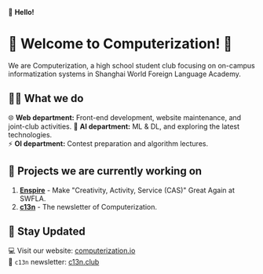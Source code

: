 👋 **Hello!**

# 🌟 Welcome to Computerization! 🌟

We are Computerization, a high school student club focusing on on-campus informatization systems in Shanghai World Foreign Language Academy.

## 🧑‍💻 What we do
🌐 **Web department:** Front-end development, website maintenance, and joint-club activities.
🤖 **AI department:** ML & DL, and exploring the latest technologies.  
⚡ **OI department:** Contest preparation and algorithm lectures.  


## 🚀 Projects we are currently working on
1. **[Enspire](https://github.com/Computerization/Enspire)** - Make "Creativity, Activity, Service (CAS)" Great Again at SWFLA.
2. **[c13n](https://github.com/Computerization/c13n)** - The newsletter of Computerization.

## 📢 Stay Updated
💻 Visit our website: [computerization.io](https://computerization.io)  
📩 `c13n` newsletter: [c13n.club](https://c13n.club)  

